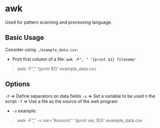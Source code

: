 # awk

Used for pattern scanning and processing language.

## Basic Usage

Consider using `./example_data.csv`:

- Print first column of a file: `awk -F", " '{print $1} filename'`
> awk -F"," '{print $1}' example_data.csv

## Options

`-F` => Define separators on data fields
`-v` => Set a variable to be used n the script
`-f` => Use a file as the source of the awk program



- `-v` example:
> awk -F"," -v var="Amount:" '{print var, $3}' example_data.csv
